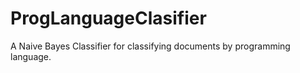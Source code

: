 ProgLanguageClasifier
=====================

A Naive Bayes Classifier for classifying documents by programming language.
